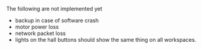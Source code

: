 
The following are not implemented yet
* backup in case of software crash
* motor power loss
* network packet loss
* lights on the hall buttons should show the same thing on all workspaces.
